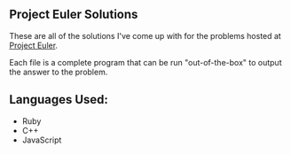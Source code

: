 Project Euler Solutions
----
These are all of the solutions I've come up with for the problems hosted at
[Project Euler](http://www.projecteuler.net).

Each file is a complete program that can be run "out-of-the-box" to output the
answer to the problem.

Languages Used:
----
* Ruby
* C++
* JavaScript